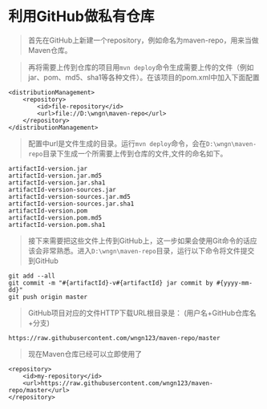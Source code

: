 # 利用GitHub做私有仓库

> 首先在GitHub上新建一个repository，例如命名为maven-repo，用来当做Maven仓库。

> 再将需要上传到仓库的项目用`mvn deploy`命令生成需要上传的文件（例如jar、pom、md5、sha1等各种文件）。在该项目的pom.xml中加入下面配置

```
<distributionManagement>
    <repository>
        <id>file-repository</id>
        <url>file://D:\wngn\maven-repo</url>
    </repository>
</distributionManagement>
```

> 配置中url是文件生成的目录。运行`mvn deploy`命令，会在`D:\wngn\maven-repo`目录下生成一个所需要上传到仓库的文件,文件的命名如下。

```
artifactId-version.jar
artifactId-version.jar.md5         
artifactId-version.jar.sha1        
artifactId-version-sources.jar     
artifactId-version-sources.jar.md5 
artifactId-version-sources.jar.sha1
artifactId-version.pom             
artifactId-version.pom.md5         
artifactId-version.pom.sha1        
```

> 接下来需要把这些文件上传到GitHub上，这一步如果会使用Git命令的话应该会非常熟悉。进入`D:\wngn\maven-repo`目录，运行以下命令将文件提交到GitHub

```
git add --all
git commit -m "#{artifactId}-v#{artifactId} jar commit by #{yyyy-mm-dd}"
git push origin master
```

> GitHub项目对应的文件HTTP下载URL根目录是： (用户名+GitHub仓库名+分支)

```
https://raw.githubusercontent.com/wngn123/maven-repo/master
```

> 现在Maven仓库已经可以立即使用了

```
<repository>
    <id>my-repository</id>
    <url>https://raw.githubusercontent.com/wngn123/maven-repo/master</url>
</repository>
```


